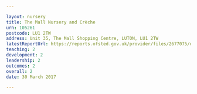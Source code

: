 ```yaml
---

layout: nursery
title: The Mall Nursery and Crèche
urn: 105261
postcode: LU1 2TW
address: Unit 35, The Mall Shopping Centre, LUTON, LU1 2TW
latestReportUrl: https://reports.ofsted.gov.uk/provider/files/2677075/urn/105261.pdf
teaching: 2
development: 2
leadership: 2
outcomes: 2
overall: 2
date: 30 March 2017

---
```

